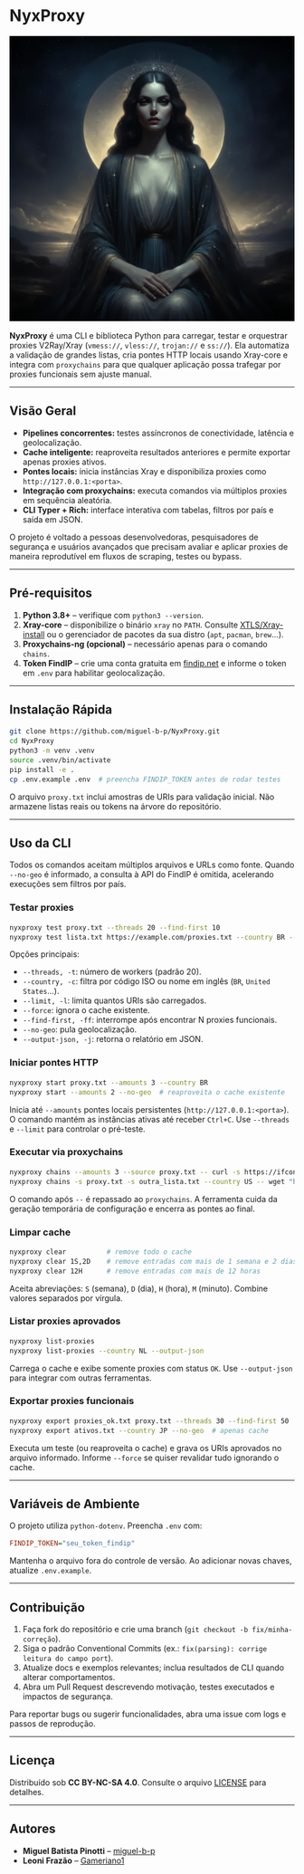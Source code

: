 # NyxProxy

![Ilustração inspirada em Nyx](./nyx.png)

**NyxProxy** é uma CLI e biblioteca Python para carregar, testar e orquestrar proxies V2Ray/Xray
(`vmess://`, `vless://`, `trojan://` e `ss://`). Ela automatiza a validação de grandes listas,
cria pontes HTTP locais usando Xray-core e integra com `proxychains` para que qualquer aplicação
possa trafegar por proxies funcionais sem ajuste manual.

---

## Visão Geral

- **Pipelines concorrentes:** testes assíncronos de conectividade, latência e geolocalização.
- **Cache inteligente:** reaproveita resultados anteriores e permite exportar apenas proxies ativos.
- **Pontes locais:** inicia instâncias Xray e disponibiliza proxies como `http://127.0.0.1:<porta>`.
- **Integração com proxychains:** executa comandos via múltiplos proxies em sequência aleatória.
- **CLI Typer + Rich:** interface interativa com tabelas, filtros por país e saída em JSON.

O projeto é voltado a pessoas desenvolvedoras, pesquisadores de segurança e usuários avançados que
precisam avaliar e aplicar proxies de maneira reprodutível em fluxos de scraping, testes ou bypass.

---

## Pré-requisitos

1. **Python 3.8+** – verifique com `python3 --version`.
2. **Xray-core** – disponibilize o binário `xray` no `PATH`. Consulte
   [XTLS/Xray-install](https://github.com/XTLS/Xray-install) ou o gerenciador de pacotes da sua
   distro (`apt`, `pacman`, `brew`...).
3. **Proxychains-ng (opcional)** – necessário apenas para o comando `chains`.
4. **Token FindIP** – crie uma conta gratuita em [findip.net](https://findip.net/) e informe o
   token em `.env` para habilitar geolocalização.

---

## Instalação Rápida

```bash
git clone https://github.com/miguel-b-p/NyxProxy.git
cd NyxProxy
python3 -m venv .venv
source .venv/bin/activate
pip install -e .
cp .env.example .env  # preencha FINDIP_TOKEN antes de rodar testes
```

O arquivo `proxy.txt` inclui amostras de URIs para validação inicial. Não armazene listas reais ou
tokens na árvore do repositório.

---

## Uso da CLI

Todos os comandos aceitam múltiplos arquivos e URLs como fonte. Quando `--no-geo` é informado, a
consulta à API do FindIP é omitida, acelerando execuções sem filtros por país.

### Testar proxies

```bash
nyxproxy test proxy.txt --threads 20 --find-first 10
nyxproxy test lista.txt https://example.com/proxies.txt --country BR --output-json
```

Opções principais:

- `--threads, -t`: número de workers (padrão 20).
- `--country, -c`: filtra por código ISO ou nome em inglês (`BR`, `United States`...).
- `--limit, -l`: limita quantos URIs são carregados.
- `--force`: ignora o cache existente.
- `--find-first, -ff`: interrompe após encontrar N proxies funcionais.
- `--no-geo`: pula geolocalização.
- `--output-json, -j`: retorna o relatório em JSON.

### Iniciar pontes HTTP

```bash
nyxproxy start proxy.txt --amounts 3 --country BR
nyxproxy start --amounts 2 --no-geo  # reaproveita o cache existente
```

Inicia até `--amounts` pontes locais persistentes (`http://127.0.0.1:<porta>`). O comando mantém as
instâncias ativas até receber `Ctrl+C`. Use `--threads` e `--limit` para controlar o pré-teste.

### Executar via proxychains

```bash
nyxproxy chains --amounts 3 --source proxy.txt -- curl -s https://ifconfig.me
nyxproxy chains -s proxy.txt -s outra_lista.txt --country US -- wget "https://example.com/file"
```

O comando após `--` é repassado ao `proxychains`. A ferramenta cuida da geração temporária de
configuração e encerra as pontes ao final.

### Limpar cache

```bash
nyxproxy clear          # remove todo o cache
nyxproxy clear 1S,2D    # remove entradas com mais de 1 semana e 2 dias
nyxproxy clear 12H      # remove entradas com mais de 12 horas
```

Aceita abreviações: `S` (semana), `D` (dia), `H` (hora), `M` (minuto). Combine valores separados
por vírgula.

### Listar proxies aprovados

```bash
nyxproxy list-proxies
nyxproxy list-proxies --country NL --output-json
```

Carrega o cache e exibe somente proxies com status `OK`. Use `--output-json` para integrar com
outras ferramentas.

### Exportar proxies funcionais

```bash
nyxproxy export proxies_ok.txt proxy.txt --threads 30 --find-first 50
nyxproxy export ativos.txt --country JP --no-geo  # apenas cache
```

Executa um teste (ou reaproveita o cache) e grava os URIs aprovados no arquivo informado. Informe
`--force` se quiser revalidar tudo ignorando o cache.

---

## Variáveis de Ambiente

O projeto utiliza `python-dotenv`. Preencha `.env` com:

```ini
FINDIP_TOKEN="seu_token_findip"
```

Mantenha o arquivo fora do controle de versão. Ao adicionar novas chaves, atualize `.env.example`.

---

## Contribuição

1. Faça fork do repositório e crie uma branch (`git checkout -b fix/minha-correção`).
2. Siga o padrão Conventional Commits (ex.: `fix(parsing): corrige leitura do campo port`).
3. Atualize docs e exemplos relevantes; inclua resultados de CLI quando alterar comportamentos.
4. Abra um Pull Request descrevendo motivação, testes executados e impactos de segurança.

Para reportar bugs ou sugerir funcionalidades, abra uma issue com logs e passos de reprodução.

---

## Licença

Distribuído sob **CC BY-NC-SA 4.0**. Consulte o arquivo [LICENSE](LICENSE) para detalhes.

---

## Autores

- **Miguel Batista Pinotti** – [miguel-b-p](https://github.com/miguel-b-p)
- **Leoni Frazão** – [Gameriano1](https://github.com/Gameriano1)
